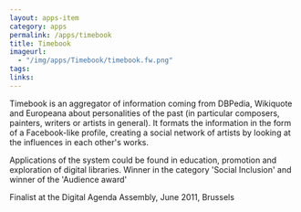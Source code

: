 ```yaml
---
layout: apps-item
category: apps
permalink: /apps/timebook
title: Timebook
imageurl:
  - "/img/apps/Timebook/timebook.fw.png"
tags:
links:
---
```


Timebook is an aggregator of information coming from DBPedia, Wikiquote and Europeana about personalities of the past (in particular composers, painters, writers or artists in general). It formats the information in the form of a Facebook-like profile, creating a social network of artists by looking at the influences in each other's works.

Applications of the system could be found in education, promotion and exploration of digital libraries. Winner in the category 'Social Inclusion' and winner of the 'Audience award'

Finalist at the Digital Agenda Assembly, June 2011, Brussels
